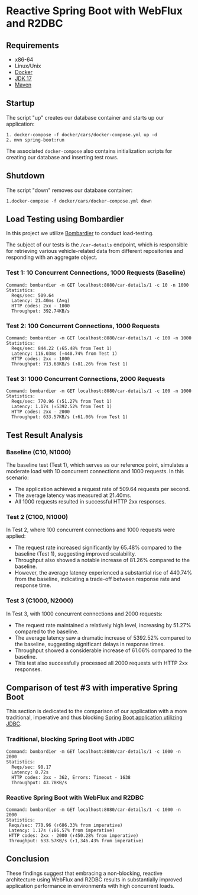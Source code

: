 # Reactive Spring Boot with WebFlux and R2DBC



## Requirements

* x86-64
* Linux/Unix
* [Docker](https://www.docker.com/products/docker-desktop/)
* [JDK 17](https://www.oracle.com/java/technologies/javase/jdk17-archive-downloads.html)
* [Maven](https://maven.apache.org/)


## Startup

The script "up" creates our database container and starts up our application:
```
1. docker-compose -f docker/cars/docker-compose.yml up -d
2. mvn spring-boot:run
```

The associated `docker-compose` also contains initialization scripts for creating our database and inserting test rows.


## Shutdown

The script "down" removes our database container:
```
1.docker-compose -f docker/cars/docker-compose.yml down
```

## Load Testing using Bombardier
In this project we utilize [Bombardier](https://github.com/codesenberg/bombardier) to conduct load-testing.

The subject of our tests is the `/car-details` endpoint, which is responsible for retrieving various vehicle-related data from different repositories and responding with an aggregate object.

### Test 1: 10 Concurrent Connections, 1000 Requests (Baseline)
```plaintext
Command: bombardier -m GET localhost:8080/car-details/1 -c 10 -n 1000
Statistics:
  Reqs/sec: 509.64
  Latency: 21.40ms (Avg)
  HTTP codes: 2xx - 1000
  Throughput: 392.74KB/s
  ```

### Test 2: 100 Concurrent Connections, 1000 Requests
```plaintext
Command: bombardier -m GET localhost:8080/car-details/1 -c 100 -n 1000
Statistics:
  Reqs/sec: 844.22 (↑65.48% from Test 1)
  Latency: 116.03ms (↑440.74% from Test 1)
  HTTP codes: 2xx - 1000
  Throughput: 713.68KB/s (↑81.26% from Test 1)
```

### Test 3: 1000 Concurrent Connections, 2000 Requests
```plaintext
Command: bombardier -m GET localhost:8080/car-details/1 -c 100 -n 1000
Statistics:
  Reqs/sec: 770.96 (↑51.27% from Test 1)
  Latency: 1.17s (↑5392.52% from Test 1)
  HTTP codes: 2xx - 2000
  Throughput: 633.57KB/s (↑61.06% from Test 1)
```

## Test Result Analysis

### Baseline (C10, N1000)
The baseline test (Test 1), which serves as our reference point, simulates a moderate load with 10 concurrent connections and 1000 requests. In this scenario:

* The application achieved a request rate of 509.64 requests per second.
* The average latency was measured at 21.40ms.
* All 1000 requests resulted in successful HTTP 2xx responses.


### Test 2 (C100, N1000)
In Test 2, where 100 concurrent connections and 1000 requests were applied:

* The request rate increased significantly by 65.48% compared to the baseline (Test 1), suggesting improved scalability.
* Throughput also showed a notable increase of 81.26% compared to the baseline.
* However, the average latency experienced a substantial rise of 440.74% from the baseline, indicating a trade-off between response rate and response time.


### Test 3 (C1000, N2000)
In Test 3, with 1000 concurrent connections and 2000 requests:

* The request rate maintained a relatively high level, increasing by 51.27% compared to the baseline.
* The average latency saw a dramatic increase of 5392.52% compared to the baseline, suggesting significant delays in response times.
* Throughput showed a considerable increase of 61.06% compared to the baseline.
* This test also successfully processed all 2000 requests with HTTP 2xx responses.


## Comparison of test #3 with imperative Spring Boot
This section is dedicated to the comparison of our application with a more traditional, imperative and thus blocking [Spring Boot application utilizing JDBC](https://github.com/hvalfangst/Kotlin-Spring-Boot-with-Exposed).

### Traditional, blocking Spring Boot with JDBC
```plaintext
Command: bombardier -m GET localhost:8080/car-details/1 -c 1000 -n 2000
Statistics:
  Reqs/sec: 98.17
  Latency: 8.72s
  HTTP codes: 2xx - 362, Errors: Timeout - 1638
  Throughput: 43.78KB/s
  ```

### Reactive Spring Boot with WebFlux and R2DBC
```plaintext
Command: bombardier -m GET localhost:8080/car-details/1 -c 1000 -n 2000
Statistics:
 Reqs/sec: 770.96 (↑686.33% from imperative)
 Latency: 1.17s (↓86.57% from imperative)
 HTTP codes: 2xx - 2000 (↑450.28% from imperative)
 Throughput: 633.57KB/s (↑1,346.43% from imperative)
  ```

## Conclusion
These findings suggest that embracing a non-blocking, reactive architecture using WebFlux and R2DBC results in substantially improved application performance in environments with high concurrent loads.